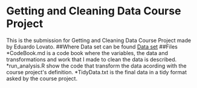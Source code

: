 # Getting and Cleaning Data Course Project
This is the submission for Getting and Cleaning Data Course Project made by Eduardo Lovato.
##Where Data set can be found [Data set](https://d396qusza40orc.cloudfront.net/getdata%2Fprojectfiles%2FUCI%20HAR%20Dataset.zip)
##Files
*CodeBook.md is a code book where the variables, the data and transformations and work that I made to clean the data is described. 
*run_analysis.R show the code that transform the data acording with the course project's definition. 
*TidyData.txt is the final data in a tidy format asked by the course project.